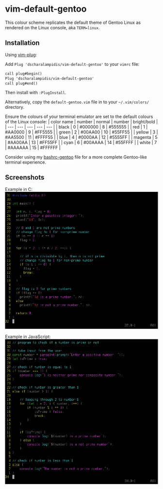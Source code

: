 # vim-default-gentoo
This colour scheme replicates the default theme of Gentoo Linux as rendered on the Linux console, aka `TERM=linux`.

## Installation
Using [vim-plug](https://github.com/junegunn/vim-plug):

Add `Plug 'dscharalampidis/vim-default-gentoo'` to your `vimrc` file:
```
call plug#begin()
Plug 'dscharalampidis/vim-default-gentoo'
call plug#end()
```

Then install with `:PlugInstall`.

Alternatively, copy the `default-gentoo.vim` file in to your `~/.vim/colors/`
directory.

Ensure the colours of your terminal emulator are set to the default colours of
the Linux console:
| color name | number | normal  | number | bright/bold |
| ---        | ---    | ---     | ---    | ---         |
| black      | 0      | #000000 | 8      | #555555     |
| red        | 1      | #AA0000 | 9      | #FF5555     |
| green      | 2      | #00AA00 | 10     | #55FF55     |
| yellow     | 3      | #AA5500 | 11     | #FFFF55     |
| blue       | 4      | #0000AA | 12     | #5555FF     |
| magenta    | 5      | #AA00AA | 13     | #FF55FF     |
| cyan       | 6      | #00AAAA | 14     | #55FFFF     |
| white      | 7      | #AAAAAA | 15     | #FFFFFF     |

Consider using my
[bashrc-gentoo](https://github.com/dscharalampidis/bashrc-gentoo) file for a
more complete Gentoo-like terminal experience.

## Screenshots

Example in C:
![Example in C](https://github.com/dscharalampidis/screenshots/blob/main/vim-default-gentoo/vim-default-gentoo-c.png?raw=true)

Example in JavaScript:
![Example in JavaScript](https://github.com/dscharalampidis/screenshots/blob/main/vim-default-gentoo/vim-default-gentoo-javascript.png?raw=true)
